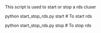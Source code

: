 This script is used to start or stop a rds cluser


python start_stop_rds.py start     # To start rds


python start_stop_rds.py stop      # To stop rds
